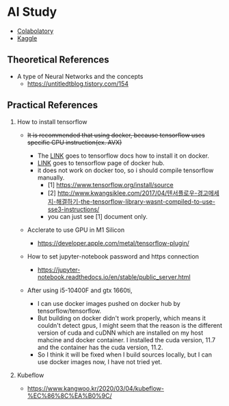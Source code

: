 # AI Study
* [Colabolatory](https://research.google.com/colaboratory)
* [Kaggle](https://www.kaggle.com)

## Theoretical References
* A type of Neural Networks and the concepts
    - https://untitledtblog.tistory.com/154

## Practical References
1) How to install tensorflow
    - ~~It is recommended that using docker, because tensorflow uses specific CPU instruction(ex. AVX)~~
        * The [LINK](https://www.tensorflow.org/install/docker) goes to tensorflow docs how to install it on docker.
        * [LINK](https://hub.docker.com/r/tensorflow/tensorflow) goes to tensorflow page of docker hub.

        - it does not work on docker too, so i should compile tensorflow manually.
            - [1] https://www.tensorflow.org/install/source
            - [2] http://www.kwangsiklee.com/2017/04/텐서플로우-경고메세지-해결하기-the-tensorflow-library-wasnt-compiled-to-use-sse3-instructions/
            - you can just see [1] document only.

    * Acclerate to use GPU in M1 Silicon
        - https://developer.apple.com/metal/tensorflow-plugin/

    * How to set jupyter-notebook password and https connection
        - https://jupyter-notebook.readthedocs.io/en/stable/public_server.html

    * After using i5-10400F and gtx 1660ti,
        - I can use docker images pushed on docker hub by tensorflow/tensorflow.
        - But building on docker didn't work properly, which means it couldn't detect gpus, I might seem that the reason is the different version of cuda and cuDNN which are installed on my host mahcine and docker container. I installed the cuda version, 11.7 and the container has the cuda version, 11.2.
        - So I think it will be fixed when I build sources locally, but I can use docker images now, I have not tried yet.

2) Kubeflow
    - https://www.kangwoo.kr/2020/03/04/kubeflow-%EC%86%8C%EA%B0%9C/
